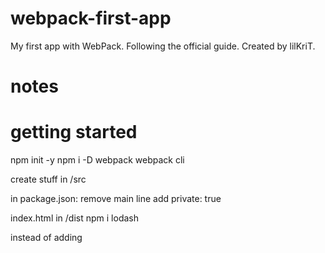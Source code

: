 # webpack-first-app

My first app with WebPack. Following the official guide.
Created by lilKriT.

# notes

# getting started

npm init -y
npm i -D webpack webpack cli

create stuff in /src

in package.json:
remove main line
add private: true

index.html in /dist
npm i lodash

instead of adding <script> in index.html,
import in index.js
then just import main.js in index.html

create webpack.config.js

# asset management

rename output from main.js to bundle.js
npm i -D style-loader css-loader

add module rule testing for css, using style loader and css loader (order matters!)
create style.css in /src

import the style.css from index.js!

images: module rule testing for png, jpg etc. type: "asset/resource"
same with fonts and most data...
csv and xml will require installing loaders

example:
module: {
rules: [
{
test: /\.css$/i,
        use: ["style-loader", "css-loader"],
      },
      {
        test: /\.(png|svg|jpg|jpeg|gif)$/i,
type: "asset/resource",
},
{
test: /\.(woff|woff2|eot|ttf|otf)$/i,
        type: "asset/resource",
      },
      {
        test: /\.(csv|tsv)$/i,
use: ["csv-loader"],
},
{
test: /\.xml$/i,
use: ["xml-loader"],
},
],
},

# output management

add some js files with functions in them
rename script imports in index.html from name.js to name.bundle.js
add entry points
output: '[name].bundle.js'

but this way, if you change the name of a file, it will be lost from index.
npm i -D html-webpack-plugin

add import and plugin to webpack config

clean the /dist:
output: clean: true

# development

add mode: development to config

to track errors:
add devtool: "inline-source-map"

instead of running npm run build manually you have 3 options:
webpack watch mode
webpack-dev-server - probably the best
webpack-dev-middleware

watch mode:
package.json add script watch: "webpack --watch"
(doesn't reload automatically)

webpack-dev-server:
npm i -D webpack-dev-server
in webpack config:
devServer: {
static: ./dist
}
tells webpack where to look for files

optimization: {
runtimeChunk: 'single'
}
required when you have more than one entry points

add script:
start: "webpack serve --open"

webpack-dev-middleware:
(this is actually used by webpack dev server anyway)

npm i -D express webpack-dev-middleware
add publicPatch: "/" to webpack config

# code splitting

3 ways:
entry points - easiest. has issues
prevent duplication
dynamic imports

entry points
have array of entry points
and output is dynamic

prevent duplication:
every entry point needs dependOn: "shared"
and later defined shared
it also needs optimization chunk single

you can use SplitChunksPlugin too

optimization: {
splitChunks: {
chunks: "all",
},
},

dynamic imports
recommended
no need for the optimization part
or "dependOn"
just make async functions

prefetch / preload
prefetch - something might be useful later
preload - will be needed now
you can use it by adding a comment:
import(/\* webpackPrefetch: true \*/ "./path/to/something.js");

# caching

use [contenthash] as a substition on your dist files.

code that's not yours can be stored separately (using cacheGroups), as it is not as likely to change.
(like lodash)

use moduleIds: deterministic to avoid rebuilding vendor modules

# authoring libraries

install deps as dev dependencies (to make less bloat)
bundle it normally

exposing the library
output: library: "somename"
type: "umd" - this way it will work in multiple ways (amd, commonjs, script tag)
then you can reference it using the url in <script>

to make other libraries "peer dependancies":
`externals: { lodash: { commonjs: 'lodash', commonjs2: 'lodash', amd: 'lodash', root: '\_', } }`
if you use more than one file:
either use a regex, or specify array of externals

finally:
add the proper file as package.json main
or add it as a module `module: "src/index.js"`
then you can publish as npm package on unpkg.com
if it has css, you can add it using MiniCssExtractPlugin

# Enviromental Variables

you can pass them using the `--env` flag
no value means it's `true`
you can use them in webpack.config
to use env vars you need to convert module.exports into a function

# Build performance

Stay up to date

## Loaders

Use minimal number of loaders.
(for example only use babel loader with `include: path.resolve(_.join(__dirname, 'src'))`)

## Bootstrap (not the styling tool)

Use as few as possible.

## Resolving

Minimize the number of items in `resolve.modules`, `resolve.extensions`, `resolve.mainFiles`, `resolve.descriptionFiles`.
Set `resolve.symlinks` to `false` if you don't use symlinks like `npm link` or `yarn link`.
Set `resolve.cacheWithContext: false` if you use custom resolving plugins.

## DLL

Use DllPlugin to move code that doesn't change as often.

## Smaller == faster

Use less libraries
SplitChunksPlugin
Remove unused code
Only compile what you are changing

## Worker Pool

You can offload loaders to worker pools using `thread-loader`

## Persistent cache

Use `cache` option.
Clear cache on `postinstall`

## Profile custom plugins and loaders

## Remove progress plugin

## In development

### Incremental Builds

Use watch mode.

### Compile in memory

Use `webpack-dev-server`, `webpack-hot-middleware` and `webpack-dev-middleware`.

### Devtool

eval is the fastest
cheap-source-map and eval-source-map are also good

### Avoid production specific tools

Don't use in development: -`terser-plugin` -`[fullhash]/[chunkhash]/[contenthash]` - `AggressiveSplittingPlugin` - AggressiveMergingPlugin - ModuleConcatenationPlugin

### Minimal Entry Chunk

Use optimization: runtimeChunk: true

### Avoid Extra Optimization steps

Avoid optimization: removeAvailableModules, removeEmptyChunks, splitChunks

### Don't generate path

output: {
pathinfo: false,
}

### TypeScript Loader

If using `ts-loader`, use `transpile-only` option. This way you will lose type checking though.
So add `ForkTsCheckerWebpackPlugin`

## Production

Think if you really need source maps.
Minimize number of babel plugins.
Careful with TS.

# Security

## Nonces

You add one to the ENTRY FILE. Not config.
Example: `__webpack_nonce__ = 'c29tZSBjb29sIHN0cmluZyB3aWxsIHBvcCB1cCAxMjM=';`

## CSP

Content security policy

## Trusted types

# Development - Vagrant

Vagrant is a virtual machine
Vagrant should have a static IP
Install `webpack`, `webpack-cli`, `@webpack-cli/serve` and `webpack-dev-server`
make webpack config
create index.html and app.js
Run the server
`webpack serve --host 0.0.0.0 --client-web-socket-url ws://10.10.10.61:8080/ws --watch-options-poll`

# Dependency management

You can create your own context
`require.context();`
`require.context( directory, (useSubDirectories = true), (regExp = /^\.\/.\*$/), (mode = 'sync') )`

example:

```
function importAll(r) {
  r.keys().forEach(r);
}

importAll(require.context('../components/', true, /\.js$/));
```

# Installation

Have NPM installed. Preferrably the LTS version.
`npm i -D webpack`
`npm i -D webpack-cli`

build with
`webpack` or `webpack --config configfile`

# Hot Module Replacement (HMR)

Should only be used in development, not production.
HMR is ON by default.
You can (but don't have to) provide entry points manually.

# Tree Shaking

Aka, removing unused code.
Set mode do development. Set optimization: usedExports: true.
Also, add
sideEffects: false
to package.json
This way the "dead code" will not get bundled.

A side effect is code that does something specific when imported (more than just exposing a function)
If you have side effects, instead of sideEffects: false, provide an array of files with side effects.
Caution, this will treeshake ALL the files. Including css. Add "\*.css" to the sideEffects.
You can also add that in module.rules.
